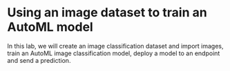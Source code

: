 # Using an image dataset to train an AutoML model

In this lab, we will create an image classification dataset and import images, train an AutoML image classification model, deploy a model to an endpoint and send a prediction.
